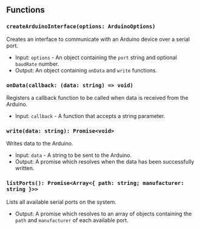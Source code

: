 ## Functions

### `createArduinoInterface(options: ArduinoOptions)`

Creates an interface to communicate with an Arduino device over a serial port.

- Input: `options` - An object containing the `port` string and optional `baudRate` number.
- Output: An object containing `onData` and `write` functions.

### `onData(callback: (data: string) => void)`

Registers a callback function to be called when data is received from the Arduino.

- Input: `callback` - A function that accepts a string parameter.

### `write(data: string): Promise<void>`

Writes data to the Arduino.

- Input: `data` - A string to be sent to the Arduino.
- Output: A promise which resolves when the data has been successfully written.

### `listPorts(): Promise<Array<{ path: string; manufacturer: string }>>`

Lists all available serial ports on the system.

- Output: A promise which resolves to an array of objects containing the `path` and `manufacturer` of each available port.